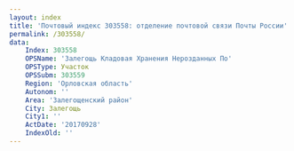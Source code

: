 ```yaml
---
layout: index
title: 'Почтовый индекс 303558: отделение почтовой связи Почты России'
permalink: /303558/
data:
    Index: 303558
    OPSName: 'Залегощь Кладовая Хранения Нерозданных По'
    OPSType: Участок
    OPSSubm: 303559
    Region: 'Орловская область'
    Autonom: ''
    Area: 'Залегощенский район'
    City: Залегощь
    City1: ''
    ActDate: '20170928'
    IndexOld: ''
---
```

